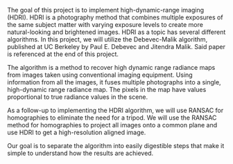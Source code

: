 The goal of this project is to implement high-dynamic-range imaging (HDRI). HDRI is a photography method that combines multiple exposures of the same subject matter with varying exposure levels to create more natural-looking and brightened images. HDRI as a topic has several different algorithms. In this project, we will utilize the Debevec-Malik algorithm, published at UC Berkeley by Paul E. Debevec and Jitendra Malik. Said paper is referenced at the end of this project.

The algorithm is a method to recover high dynamic range radiance maps from images taken using conventional imaging equipment. Using information from all the images, it fuses multiple photographs into a single, high-dynamic range radiance map. The pixels in the map have values proportional to true radiance values in the scene.

As a follow-up to implementing the HDRI algorithm, we will use RANSAC for homographies to eliminate the need for a tripod. We will use the RANSAC method for homographies to project all images onto a common plane and use HDRI to get a high-resolution aligned image.

Our goal is to separate the algorithm into easily digestible steps that make it simple to understand how the results are achieved.